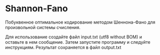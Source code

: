 # Shannon-Fano
Побуквенное оптимальное кодирование методом Шеннона-Фано для произвольной системы счисления.

Для использование создайте файл input.txt (utf8 without BOM) и оставьте в нем сообщение. Затем запустите программу и следуйте инструкциям. 
Результат сохраняется в файл output.txt
